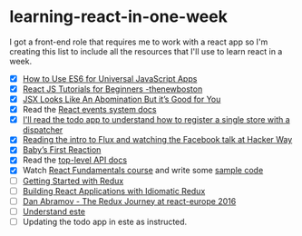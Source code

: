 # learning-react-in-one-week
I got a front-end role that requires me to work with a react app so I'm creating this list to include all the resources that I'll use to learn react in a week.

- [x] [How to Use ES6 for Universal JavaScript Apps](https://medium.com/javascript-scene/how-to-use-es6-for-isomorphic-javascript-apps-2a9c3abe5ea2#.7nbw6mbdx) 
- [x] [React JS Tutorials for Beginners -thenewboston](https://www.youtube.com/watch?v=-AbaV3nrw6E&list=PL6gx4Cwl9DGBuKtLgPR_zWYnrwv-JllpA)
- [x] [JSX Looks Like An Abomination But it’s Good for You](https://medium.com/javascript-scene/jsx-looks-like-an-abomination-1c1ec351a918#.xdtphhqcy)
- [x] Read the [React events system docs](https://facebook.github.io/react/docs/events.html)
- [x] [I'll read the todo app to understand how to register a single store with a dispatcher](https://github.com/facebook/flux/tree/master/examples/flux-todomvc/)
- [x] [Reading the intro to Flux and watching the Facebook talk at Hacker Way](https://facebook.github.io/flux/docs/overview.html)
- [x] [Baby’s First Reaction](https://medium.com/javascript-scene/baby-s-first-reaction-2103348eccdd#.bjrri8et2)
- [x] Read the [top-level API docs](https://facebook.github.io/react/docs/top-level-api.html)
- [x] Watch [React Fundamentals course](https://egghead.io/courses/react-fundamentals) and write some [sample code](https://github.com/amrsekilly/learningReactFundamentalsSampleCode)
- [ ] [Getting Started with Redux](https://egghead.io/courses/getting-started-with-redux)
- [ ] [Building React Applications with Idiomatic Redux](https://egghead.io/courses/building-react-applications-with-idiomatic-redux)
- [ ] [Dan Abramov - The Redux Journey at react-europe 2016](https://www.youtube.com/watch?v=uvAXVMwHJXU)
- [ ] [Understand este](https://github.com/este/este) 
- [ ] Updating the todo app in este as instructed.
